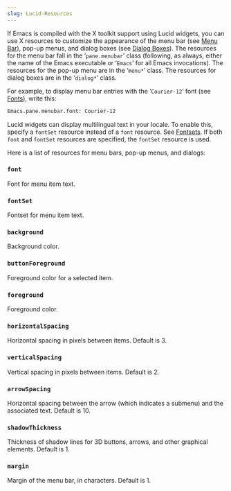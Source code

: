 ```yaml
---
slug: Lucid-Resources
---
```


If Emacs is compiled with the X toolkit support using Lucid widgets, you can use X resources to customize the appearance of the menu bar (see [Menu Bar](Menu-Bar)), pop-up menus, and dialog boxes (see [Dialog Boxes](Dialog-Boxes)). The resources for the menu bar fall in the ‘`pane.menubar`’ class (following, as always, either the name of the Emacs executable or ‘`Emacs`’ for all Emacs invocations). The resources for the pop-up menu are in the ‘`menu*`’ class. The resources for dialog boxes are in the ‘`dialog*`’ class.

For example, to display menu bar entries with the ‘`Courier-12`’ font (see [Fonts](Fonts)), write this:

```lisp
Emacs.pane.menubar.font: Courier-12
```

Lucid widgets can display multilingual text in your locale. To enable this, specify a `fontSet` resource instead of a `font` resource. See [Fontsets](Fontsets). If both `font` and `fontSet` resources are specified, the `fontSet` resource is used.

Here is a list of resources for menu bars, pop-up menus, and dialogs:

### `font`

Font for menu item text.

### `fontSet`

Fontset for menu item text.

### `background`

Background color.

### `buttonForeground`

Foreground color for a selected item.

### `foreground`

Foreground color.

### `horizontalSpacing`

Horizontal spacing in pixels between items. Default is 3.

### `verticalSpacing`

Vertical spacing in pixels between items. Default is 2.

### `arrowSpacing`

Horizontal spacing between the arrow (which indicates a submenu) and the associated text. Default is 10.

### `shadowThickness`

Thickness of shadow lines for 3D buttons, arrows, and other graphical elements. Default is 1.

### `margin`

Margin of the menu bar, in characters. Default is 1.
